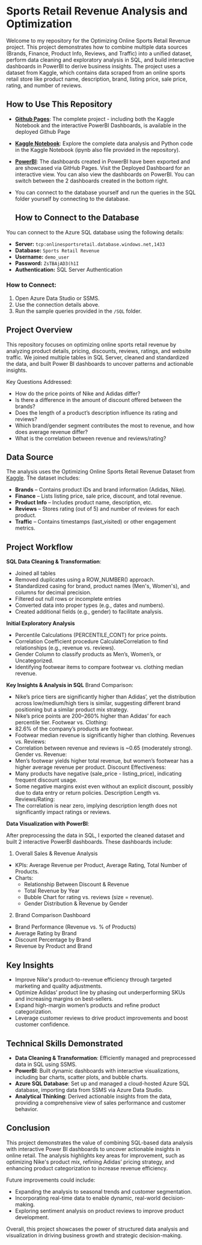# Sports Retail Revenue Analysis and Optimization

Welcome to my repository for the Optimizing Online Sports Retail Revenue  project. This project demonstrates how to combine multiple data sources (Brands, Finance, Product Info, Reviews, and Traffic) into a unified dataset, perform data cleaning and exploratory analysis in SQL, and build interactive dashboards in PowerBI to derive business insights. The project uses a dataset from Kaggle, which contains data scraped from an online sports retail store like product name, description, brand, listing price, sale price, rating, and number of reviews.

## How to Use This Repository
- [**Github Pages**](https://ajaanek.github.io/Sports-Retail-Revenue/): The complete project - including both the Kaggle Notebook and the interactive PowerBI Dashboards, is available in the deployed Github Page
- [**Kaggle Notebook**](https://www.kaggle.com/code/ajaanekanagasabai/sports-retail): Explore the complete data analysis and Python code in the Kaggle Notebook (ipynb also file provided in the repository).
- [**PowerBI**](https://app.powerbi.com/view?r=eyJrIjoiYTkzN2U3ZWItNmM2Yi00ZjVhLTg4YWEtZTNiMDEzODg3YWY1IiwidCI6IjY0ZDEyMDc0LTcyNmUtNDE4NS1hMmM1LTdkYjUyMmUwZmYwZiJ9): The dashboards created in PowerBI have been exported and are showcased via GitHub Pages. Visit the Deployed Dashboard for an interactive view. You can also view the dashboards on PowerBI. You can switch between the 2 dashboards created in the bottom right.
- You can connect to the database yourself and run the queries in the SQL folder yourself by connecting to the database.

  ## How to Connect to the Database
You can connect to the Azure SQL database using the following details:

- **Server:** `tcp:onlinesportsretail.database.windows.net,1433`
- **Database:** `Sports Retail Revenue`
- **Username:** `demo_user`
- **Password:** `ZsTBAjAD3(h1I`
- **Authentication:** SQL Server Authentication

### How to Connect:
1. Open Azure Data Studio or SSMS.
2. Use the connection details above.
3. Run the sample queries provided in the `/SQL` folder.

## Project Overview
This repository focuses on optimizing online sports retail revenue by analyzing product details, pricing, discounts, reviews, ratings, and website traffic. We joined multiple tables in SQL Server, cleaned and standardized the data, and built Power BI dashboards to uncover patterns and actionable insights.

Key Questions Addressed:
- How do the price points of Nike and Adidas differ?
- Is there a difference in the amount of discount offered between the brands?
- Does the length of a product’s description influence its rating and reviews?
- Which brand/gender segment contributes the most to revenue, and how does average revenue differ?
- What is the correlation between revenue and reviews/rating?


## Data Source
The analysis uses the Optimizing Online Sports Retail Revenue Dataset from [Kaggle](https://www.kaggle.com/datasets/irenewidyastuti/datacamp-optimizing-online-sports-retail-revenue?select=finance.csv). The dataset includes:
- **Brands** – Contains product IDs and brand information (Adidas, Nike).
- **Finance** – Lists listing price, sale price, discount, and total revenue.
- **Product Info** – Includes product name, description, etc.
- **Reviews** – Stores rating (out of 5) and number of reviews for each product.
- **Traffic** – Contains timestamps (last_visited) or other engagement metrics.

## Project Workflow
**SQL Data Cleaning & Transformation**:
- Joined all tables
- Removed duplicates using a ROW_NUMBER() approach.
- Standardized casing for brand, product names (Men's, Women's), and columns for decimal precision.
- Filtered out null rows or incomplete entries
- Converted data into proper types (e.g., dates and numbers).
- Created additional fields (e.g., gender) to facilitate analysis.

**Initial Exploratory Analysis**
- Percentile Calculations (PERCENTILE_CONT) for price points.
- Correlation Coefficient procedure CalculateCorrelation to find relationships (e.g., revenue vs. reviews).
- Gender Column to classify products as Men’s, Women’s, or Uncategorized.
- Identifying footwear items to compare footwear vs. clothing median revenue.


**Key Insights & Analysis in SQL**
Brand Comparison:
- Nike’s price tiers are significantly higher than Adidas’, yet the distribution across low/medium/high tiers is similar, suggesting different brand positioning but a similar product mix strategy.
- Nike’s price points are 200–260% higher than Adidas’ for each percentile tier.
Footwear vs. Clothing:
- 82.6% of the company’s products are footwear.
- Footwear median revenue is significantly higher than clothing.
Revenues vs. Reviews:
- Correlation between revenue and reviews is ~0.65 (moderately strong).
Gender vs. Revenue:
- Men’s footwear yields higher total revenue, but women’s footwear has a higher average revenue per product.
Discount Effectiveness:
- Many products have negative (sale_price - listing_price), indicating frequent discount usage.
- Some negative margins exist even without an explicit discount, possibly due to data entry or return policies.
Description Length vs. Reviews/Rating:
- The correlation is near zero, implying description length does not significantly impact ratings or reviews.


**Data Visualization with PowerBI**:

After preprocessing the data in SQL, I exported the cleaned dataset and built 2 interactive PowerBI dashboards. These dashboards include:

1. Overall Sales & Revenue Analysis
- KPIs: Average Revenue per Product, Average Rating, Total Number of Products.
- Charts:
  - Relationship Between Discount & Revenue
  - Total Revenue by Year
  - Bubble Chart for rating vs. reviews (size = revenue).
  - Gender Distribution & Revenue by Gender
2. Brand Comparison Dashboard
- Brand Performance (Revenue vs. % of Products)
- Average Rating by Brand
- Discount Percentage by Brand
- Revenue by Product and Brand

  
## Key Insights
- Improve Nike's product-to-revenue efficiency through targeted marketing and quality adjustments.
- Optimize Adidas’ product line by phasing out underperforming SKUs and increasing margins on best-sellers.
- Expand high-margin women’s products and refine product categorization.
- Leverage customer reviews to drive product improvements and boost customer confidence.


## Technical Skills Demonstrated
- **Data Cleaning & Transformation**: Efficiently managed and preprocessed data in SQL using SSMS.
- **PowerBI**: Built dynamic dashboards with interactive visualizations, including bar charts, scatter plots, and bubble charts.
- **Azure SQL Database**: Set up and managed a cloud-hosted Azure SQL database, importing data from SSMS via Azure Data Studio.
- **Analytical Thinking**: Derived actionable insights from the data, providing a comprehensive view of sales performance and customer behavior.

## Conclusion
This project demonstrates the value of combining SQL-based data analysis with interactive Power BI dashboards to uncover actionable insights in online retail. The analysis highlights key areas for improvement, such as optimizing Nike's product mix, refining Adidas’ pricing strategy, and enhancing product categorization to increase revenue efficiency.

Future improvements could include:
- Expanding the analysis to seasonal trends and customer segmentation.
- Incorporating real-time data to enable dynamic, real-world decision-making.
- Exploring sentiment analysis on product reviews to improve product development.
  
Overall, this project showcases the power of structured data analysis and visualization in driving business growth and strategic decision-making.
